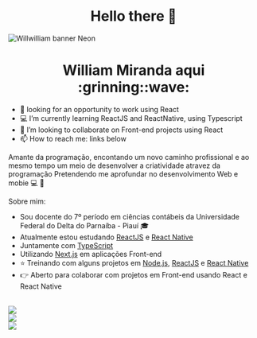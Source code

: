<h1 align='center'> Hello there 👋</h1>

<!--
**WillMS28/WillMS28** is a ✨ _special_ ✨ repository because its `README.md` (this file) appears on your GitHub profile.

Here are some ideas to get you started:

-->

<img src="https://user-images.githubusercontent.com/66925214/125536651-692d6dd6-4d63-40e7-8bde-7cc17e8e5508.png" alt="Willwilliam banner Neon" />


<h1 align='center'> William Miranda aqui :grinning::wave: </h1>

  
 - 💼 looking for an opportunity to work using React
 - 💻 I’m currently learning ReactJS and ReactNative, using Typescript
 - 👯 I’m looking to collaborate on Front-end projects using React
 - 📫 How to reach me: links below
  <!-- 🤔 I’m looking for help with nothing for now -->

 Amante da programação, encontando um novo caminho profissional e ao mesmo tempo um meio de desenvolver a criatividade atravez da programação
 Pretendendo me aprofundar no desenvolvimento Web e mobie :computer: :iphone:

 Sobre mim:
  - Sou docente do 7º período em ciências contábeis da Universidade Federal do Delta do Parnaíba - Piauí :mortar_board:
  - Atualmente estou estudando [ReactJS](https://reactjs.org/) e [React Native](https://reactnative.dev/)
  - Juntamente com [TypeScript](https://www.typescriptlang.org/)
  - Utilizando [Next.js](https://nextjs.org/) em aplicações Front-end 
  - :star: Treinando com alguns projetos em [Node.js](https://nodejs.org/en/), [ReactJS](https://reactjs.org/) e [React Native](https://reactnative.dev/)
  - :point_right: Aberto para colaborar com projetos em Front-end usando React e React Native

 <br/><a href="mailto:silva.miranda.william@gmail.com"><img src="https://img.shields.io/static/v1?label=Gmail&message=silva.miranda.william@gmail.com&color=EA4335&style=flat&logo=gmail" /></a>
 <br/><a href="https://www.linkedin.com/in/williamms/"><img src="https://img.shields.io/static/v1?label=Linkedin&message=William_Miranda&color=0A66C2&style=flat&logo=linkedin" target="_blank" /></a>
 <br/><a href="https://twitter.com/williamiranda28"><img src="https://img.shields.io/static/v1?label=Twitter&message=William_M&color=1DA1F2&style=flat&logo=twitter" target="_blank" /></a>
